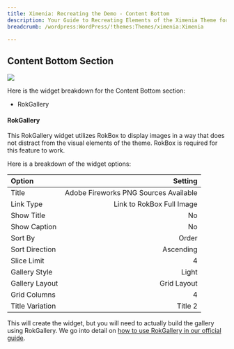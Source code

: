 ```yaml
---
title: Ximenia: Recreating the Demo - Content Bottom
description: Your Guide to Recreating Elements of the Ximenia Theme for WordPress
breadcrumb: /wordpress:WordPress/!themes:Themes/ximenia:Ximenia

---
```


Content Bottom Section
-----
![][demo1]

Here is the widget breakdown for the Content Bottom section:

* RokGallery

#### RokGallery
This RokGallery widget utilizes RokBox to display images in a way that does not distract from the visual elements of the theme. RokBox is required for this feature to work.

Here is a breakdown of the widget options: 

| Option          |                               Setting |  
| :-------------- | ------------------------------------: |  
| Title           | Adobe Fireworks PNG Sources Available |  
| Link Type       |             Link to RokBox Full Image |  
| Show Title      |                                    No |  
| Show Caption    |                                    No |  
| Sort By         |                                 Order |  
| Sort Direction  |                             Ascending |  
| Slice Limit     |                                     4 |  
| Gallery Style   |                                 Light |  
| Gallery Layout  |                           Grid Layout |  
| Grid Columns    |                                     4 |  
| Title Variation |                               Title 2 |  

This will create the widget, but you will need to actually build the gallery using RokGallery. We go into detail on [how to use RokGallery in our official guide][rokgallery].

[demo1]: assets/demo_widget_11.jpeg
[rokgallery]: ../../plugins/rokgallery